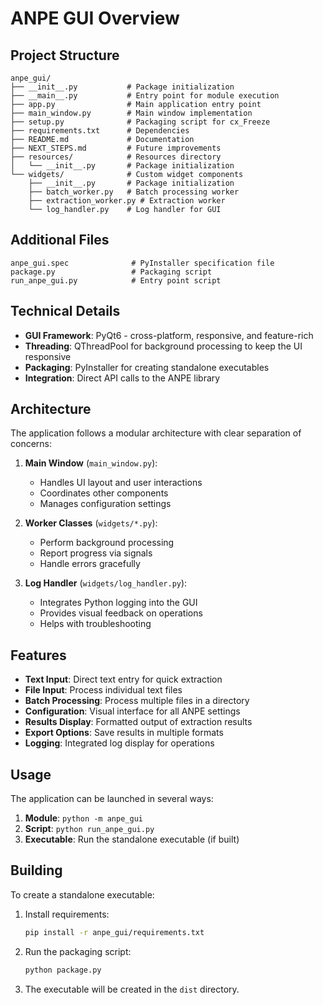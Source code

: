 # ANPE GUI Overview

## Project Structure

```
anpe_gui/
├── __init__.py           # Package initialization
├── __main__.py           # Entry point for module execution
├── app.py                # Main application entry point
├── main_window.py        # Main window implementation
├── setup.py              # Packaging script for cx_Freeze
├── requirements.txt      # Dependencies
├── README.md             # Documentation
├── NEXT_STEPS.md         # Future improvements
├── resources/            # Resources directory
│   └── __init__.py       # Package initialization
└── widgets/              # Custom widget components
    ├── __init__.py       # Package initialization
    ├── batch_worker.py   # Batch processing worker
    ├── extraction_worker.py # Extraction worker
    └── log_handler.py    # Log handler for GUI
```

## Additional Files

```
anpe_gui.spec              # PyInstaller specification file
package.py                 # Packaging script
run_anpe_gui.py            # Entry point script
```

## Technical Details

- **GUI Framework**: PyQt6 - cross-platform, responsive, and feature-rich
- **Threading**: QThreadPool for background processing to keep the UI responsive
- **Packaging**: PyInstaller for creating standalone executables
- **Integration**: Direct API calls to the ANPE library

## Architecture

The application follows a modular architecture with clear separation of concerns:

1. **Main Window** (`main_window.py`):
   - Handles UI layout and user interactions
   - Coordinates other components
   - Manages configuration settings

2. **Worker Classes** (`widgets/*.py`):
   - Perform background processing
   - Report progress via signals
   - Handle errors gracefully

3. **Log Handler** (`widgets/log_handler.py`):
   - Integrates Python logging into the GUI
   - Provides visual feedback on operations
   - Helps with troubleshooting

## Features

- **Text Input**: Direct text entry for quick extraction
- **File Input**: Process individual text files
- **Batch Processing**: Process multiple files in a directory
- **Configuration**: Visual interface for all ANPE settings
- **Results Display**: Formatted output of extraction results
- **Export Options**: Save results in multiple formats
- **Logging**: Integrated log display for operations

## Usage

The application can be launched in several ways:

1. **Module**: `python -m anpe_gui`
2. **Script**: `python run_anpe_gui.py`
3. **Executable**: Run the standalone executable (if built)

## Building

To create a standalone executable:

1. Install requirements:
   ```bash
   pip install -r anpe_gui/requirements.txt
   ```

2. Run the packaging script:
   ```bash
   python package.py
   ```

3. The executable will be created in the `dist` directory. 